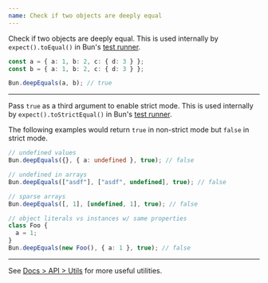 ```yaml
---
name: Check if two objects are deeply equal
---
```


Check if two objects are deeply equal. This is used internally by `expect().toEqual()` in Bun's [test runner](https://bun.sh/docs/test/writing).

```ts#index.ts
const a = { a: 1, b: 2, c: { d: 3 } };
const b = { a: 1, b: 2, c: { d: 3 } };

Bun.deepEquals(a, b); // true
```

---

Pass `true` as a third argument to enable strict mode. This is used internally by `expect().toStrictEqual()` in Bun's [test runner](https://bun.sh/docs/test/writing).

The following examples would return `true` in non-strict mode but `false` in strict mode.

```ts
// undefined values
Bun.deepEquals({}, { a: undefined }, true); // false

// undefined in arrays
Bun.deepEquals(["asdf"], ["asdf", undefined], true); // false

// sparse arrays
Bun.deepEquals([, 1], [undefined, 1], true); // false

// object literals vs instances w/ same properties
class Foo {
  a = 1;
}
Bun.deepEquals(new Foo(), { a: 1 }, true); // false
```

---

See [Docs > API > Utils](https://bun.sh/docs/api/utils) for more useful utilities.
